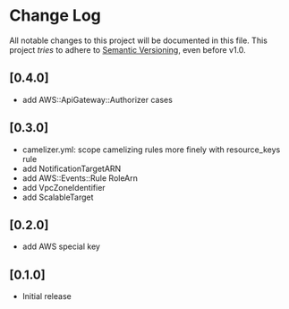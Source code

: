 # Change Log

All notable changes to this project will be documented in this file.
This project *tries* to adhere to [Semantic Versioning](http://semver.org/), even before v1.0.

## [0.4.0]
- add AWS::ApiGateway::Authorizer cases

## [0.3.0]
- camelizer.yml: scope camelizing rules more finely with resource_keys rule
- add NotificationTargetARN
- add AWS::Events::Rule RoleArn
- add VpcZoneIdentifier
- add ScalableTarget

## [0.2.0]
- add AWS special key

## [0.1.0]
- Initial release
